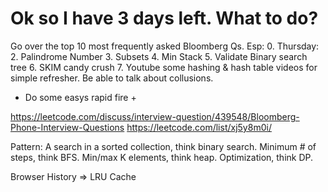 

# Ok so I have 3 days left. What to do?


Go over the top 10 most frequently asked Bloomberg Qs.
Esp:
0. Thursday: 
2. Palindrome Number
3. Subsets
4. Min Stack
5. Validate Binary search tree
6. SKIM candy crush
7. Youtube some hashing & hash table videos for simple refresher. Be able to talk about collusions. 
+ Do some easys rapid fire +


https://leetcode.com/discuss/interview-question/439548/Bloomberg-Phone-Interview-Questions 
https://leetcode.com/list/xj5y8m0i/ 



Pattern:
A search in a sorted collection, think binary search. Minimum # of steps, think BFS. Min/max K elements, think heap. Optimization, think DP. 

Browser History => LRU Cache